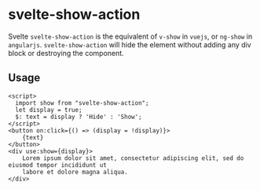 # svelte-show-action

Svelte `svelte-show-action` is the equivalent of `v-show` in `vuejs`, or `ng-show` in `angularjs`. `svelte-show-action` will hide the element without adding any div block or destroying the component.
## Usage

```svelte
<script>
  import show from "svelte-show-action";
  let display = true;
  $: text = display ? 'Hide' : 'Show';
</script>
<button on:click={() => (display = !display)}>
	{text}
</button>
<div use:show={display}>
	Lorem ipsum dolor sit amet, consectetur adipiscing elit, sed do eiusmod tempor incididunt ut
	labore et dolore magna aliqua.
</div>

```